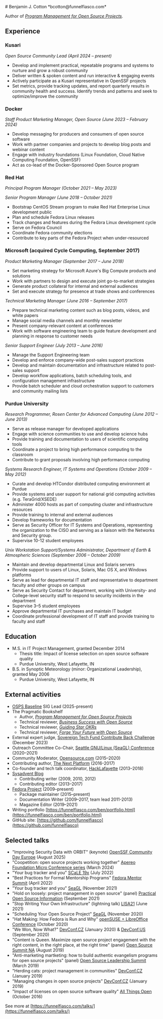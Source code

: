 <meta http-equiv="Content-Type" content="text/html; charset=utf-8" />
# Benjamin J. Cotton
*bcotton@funnelfiasco.com*

Author of [*Program Management for Open Source Projects*](https://pragprog.com/titles/bcosp/program-management-for-open-source-projects/).

## Experience

### Kusari
*Open Source Community Lead (April 2024 – present)*

* Develop and implement practical, repeatable programs and systems to nurture and grow a robust community
* Deliver written & spoken content and run interactive & engaging events
* Actively participate as a Kusari representative in OpenSSF projects
* Set metrics, provide tracking updates, and report quarterly results in community health and success. Identify trends and patterns and seek to optimize/improve the community

### Docker
*Staff Product Marketing Manager, Open Source (June 2023 – February 2024)*

* Develop messaging for producers and consumers of open source software
* Work with partner companies and projects to develop blog posts and webinar content
* Engage with industry foundations (Linux Foundation, Cloud Native Computing Foundation, OpenSSF)
* Act as co-lead of the Docker-Sponsored Open Source program

### Red Hat
*Principal Program Manager (October 2021 – May 2023)*

*Senior Program Manager (June 2018 – October 2021)*

* Bootstrap CentOS Stream program to make Red Hat Enterprise Linux development public
* Plan and schedule Fedora Linux releases
* Track changes and features during the Fedora Linux development cycle
* Serve on Fedora Council
* Coordinate Fedora community elections
* Contribute to key parts of the Fedora Project when under-resourced

### Microsoft (acquired Cycle Computing, September 2017)
*Product Marketing Manager (September 2017 – June 2018)*

* Set marketing strategy for Microsoft Azure's Big Compute products and solutions
* Work with partners to design and execute joint go-to-market strategies
* Generate product collateral for internal and external audiences
* Set and execute strategy for presence at trade shows and conferences

*Technical Marketing Manager (June 2016 – September 2017)*

* Prepare technical marketing content such as blog posts, videos, and white papers
* Manage social media channels and monthly newsletter
* Present company-relevant content at conferences
* Work with software engineering team to guide feature development and planning in response to customer needs

*Senior Support Engineer (July 2013 – June 2016)*

* Manage the Support Engineering team
* Develop and enforce company-wide post-sales support practices
* Develop and maintain documentation and infrastructure related to post-sales support
* Develop workflow applications, batch scheduling tools, and configuration management infrastructure
* Provide batch scheduler and cloud orchestration support to customers and community mailing lists

### Purdue University
*Research Programmer, Rosen Center for Advanced Computing (June 2012 – June 2013)*

* Serve as release manager for developed applications
* Engage with science communities to use and develop science hubs
* Provide training and documentation to users of scientific computing tools
* Coordinate a project to bring high performance computing to the classroom
* Contribute to grant proposals involving high performance computing

*Systems Research Engineer, IT Systems and Operations (October 2009 – May 2012)*

* Curate and develop HTCondor distributed computing environment at Purdue
* Provide systems and user support for national grid computing activities (e.g. TeraGrid/XSEDE)
* Administer 4000 hosts as part of computing cluster and infrastructure resources
* Provide training to internal and external audiences
* Develop frameworks for documentation
* Serve as Security Officer for IT Systems and Operations, representing the organization to the CISO and serving as a liaison with the Networks and Security group.
* Supervise 10-12 student employees

*Unix Workstation Support/Systems Administrator, Department of Earth & Atmospheric Sciences (September 2006 – October 2009)*

* Maintain and develop departmental Linux and Solaris servers
* Provide support to users of Linux, Solaris, Mac OS X, and Windows platforms
* Serve as lead for departmental IT staff and representative to department faculty and other groups on campus
* Serve as Security Contact for department, working with University- and College-level security staff to respond to security incidents in the department
* Supervise 3–5 student employees
* Approve departmental IT purchases and maintain IT budget
* Coordinate professional development of IT staff and provide training to faculty and staff

## Education
* M.S. in IT Project Management, granted December 2014
     * Thesis title: Impact of license selection on open source software quality
     * Purdue University, West Lafayette, IN
* B.S. in Synoptic Meteorology (minor: Organizational Leadership), granted May 2006
     * Purdue University, West Lafayette, IN

## External activities

* [OSPS Baseline](https://baseline.openssf.org) SIG Lead (2025-present)
* The Pragmatic Bookshelf
    * Author, [*Program Management for Open Source Projects*](https://pragprog.com/titles/bcosp/program-management-for-open-source-projects/)
    * Technical reviewer, [*Business Success with Open Source*](https://pragprog.com/titles/vbfoss/business-success-with-open-source/)
    * Technical reviewer, [*Guiding Star OKRs*](https://pragprog.com/titles/snokrs/guiding-star-okrs/)
    * Technical reviewer, [*Forge Your Future with Open Source*](https://pragprog.com/titles/vbopens/forge-your-future-with-open-source/)
* External expert judge, [Sovereign Tech Fund Contribute Back Challenge](https://www.sovereigntechfund.de/programs/challenges) (December 2023)
* Outreach Committee Co-Chair, [Seattle GNU/Linux (SeaGL) Conference][seagl] (2020–2021)
* Community Moderator, [Opensource.com][OSDC] (2015–2020)
* Contributing author, [The Next Platform](https://nextplatform.com) (2016-2017)
* Co-founder and tech talk coordinator, [HackLafayette][hacklafayette] (2013–2018)
* [Sysadvent Blog][sysadvent]
    * Contributing writer (2009, 2010, 2012)
    * Contributing editor (2013–2017)
* [Fedora Project][fedora] (2009–present)
    * Package maintainer (2015–present)
    * Documentation Writer (2009–2017, team lead 2011-2013)
    * Magazine Editor (2019–2021)
* Writing portfolio [https://funnelfiasco.com/ben/portfolio.html](https://funnelfiasco.com/ben/portfolio.html)
* GitHub site: [https://github.com/funnelfiasco](https://github.com/funnelfiasco)

## Selected talks
* "Improving Security Data with ORBIT" (keynote) [OpenSSF Community Day Europe](https://openssfcdeu2025.sched.com/) (August 2025)
* "Coopetition: open source projects working together" [Apereo Foundation Micro Conference series](https://apereo.civicrm.org/civicrm/event/info?reset=1&id=289) (March 2024)
* "Your bug tracker and you" [SCaLE 19x](https://www.socallinuxexpo.org/scale/19x/presentations/your-bug-tracker-and-you) (July 2022)
* "Best Practices for Formal Mentorship Programs" [Fedora Mentor Summit](https://youtu.be/NdGOXmeszxU) (April 2022)
* "Your bug tracker and you" [SeaGL](https://seagl.org/archive/2021/your-bug-tracker-and-you) (November 2021)
* "Hold on loosely: project management in open source" (panel) [Practical Open Source Information](https://eventyay.com/e/e7dfbfc4) (September 2021)
* "Stop Writing Your Own Infrastructure" (lightning talk) [LISA21][lisa21] (June 2021)
* "Scheduling Your Open Source Project" [SeaGL][seagl2020] (November 2020)
* "Hat Making: How Fedora is Run and Why" [openSUSE + LibreOffice Conference][oslo2020] (October 2020)
* "We Won, Now What?" [DevConf.CZ][devconfcz2020] (January 2020) & [DevConf.US][devconfus2020] (September 2020)
* "Content is Queen. Maximize open source project engagement with the right content, in the right place, at the right time" (panel) [Open Source Summit NA][ossna2019] (August 2019)
* "Anti-marketing martketing: how to build authentic evangelism programs for open source projects" (panel) [Open Source Leadership Summit](osls2019) (March 2019)
* "Herding cats: project management in communities" [DevConf.CZ][devconfcz2019b] (January 2019)
* "Managing changes in open source projects" [DevConf.CZ][devconfcz2019a] (January 2019)
* "Impact of licenses on open source software quality" [All Things Open][ato2016] (October 2016)

See more at [https://funnelfiasco.com/talks/](https://funnelfiasco.com/talks/)

[lisablog]: http://usenix.org/blog
[lisa16]: http://usenix.org/conference/lisa16
[lisa18]: http://usenix.org/conference/lisa18
[sysadvent]: http://sysadvent.blogspot.com/
[fedora]: http://fedoraproject.org
[condorweek11]: http://www.cs.wisc.edu/condor/CondorWeek2011/
[condorweek12]: http://www.cs.wisc.edu/condor/CondorWeek2012/
[xsede12]: https://www.xsede.org/web/xsede12/
[osgcicw12]: https://indico.fnal.gov/conferenceTimeTable.py?confId=5927
[gca13]: http://www.world-academy-of-science.org/worldcomp13/ws/conferences/gca13
[sesa13]: https://www.usenix.org/conference/sesa13
[osdc]: http://opensource.com
[seagl]: https://seagl.org
[hacklafayette]: http://hacklafayette.com
[htcondorweek15]: http://research.cs.wisc.edu/htcondor/HTCondorWeek2015/presentations/CottonB_CycleComputing.pdf
[htcondorweek16]: http://research.cs.wisc.edu/htcondor/HTCondorWeek2016/presentations/CycleComputing.pdf
[ato2016]: https://allthingsopen.org/2016/
[openorg]: https://opensource.com/open-organization
[lafeats]: https://www.lafayette-eats.com
[devconfcz2019a]: http://devconf.info
[devconfcz2019b]: https://www.youtube.com/watch?v=UtXI5QpH4Tc
[lisa21]: https://www.usenix.org/conference/lisa21/presentation/cotton
[seagl2020]: https://osem.seagl.org/conferences/seagl2020/program/proposals/752
[oslo2020]: https://events.opensuse.org/conferences/oSLO/program/proposals/3169
[devconfcz2020]: https://www.youtube.com/watch?v=2K8JgY842CQ
[devconfus2020]: https://www.youtube.com/watch?v=KjqtJrE6KR8
[ossna2019]: https://ossna19.sched.com/event/PUS3/panel-discussion-content-is-queen-maximize-open-source-project-engagement-with-the-right-content-in-the-right-place-at-the-right-time-jennifer-lankford-lankford-communications-amanda-katona-vmware-ben-cotton-red-hat-and-kim-mcmahon-cloud-nativ
[osls2019]: https://sched.co/LG6H
